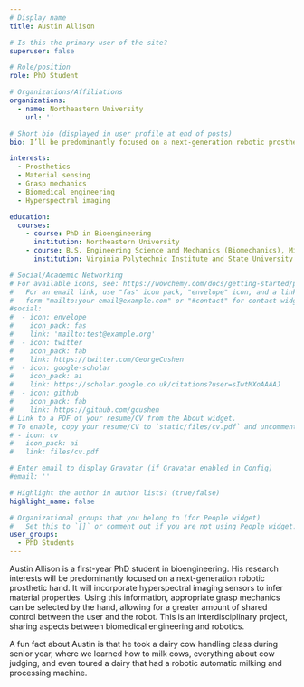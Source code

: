 ```yaml
---
# Display name
title: Austin Allison

# Is this the primary user of the site?
superuser: false

# Role/position
role: PhD Student

# Organizations/Affiliations
organizations:
  - name: Northeastern University
    url: ''

# Short bio (displayed in user profile at end of posts)
bio: I’ll be predominantly focused on a next-generation robotic prosthetic hand. It will incorporate hyperspectral imaging sensors to infer material properties. Using this information, appropriate grasp mechanics can be selected by the hand, allowing for a greater amount of shared control between the user and the robot. This is an interdisciplinary project, sharing aspects between biomedical engineering and robotics.

interests:
  - Prosthetics
  - Material sensing
  - Grasp mechanics
  - Biomedical engineering
  - Hyperspectral imaging

education:
  courses:
    - course: PhD in Bioengineering
      institution: Northeastern University
    - course: B.S. Engineering Science and Mechanics (Biomechanics), Minor in Biomedical Engineering and Minor in Mathematics
      institution: Virginia Polytechnic Institute and State University (Virginia Tech)

# Social/Academic Networking
# For available icons, see: https://wowchemy.com/docs/getting-started/page-builder/#icons
#   For an email link, use "fas" icon pack, "envelope" icon, and a link in the
#   form "mailto:your-email@example.com" or "#contact" for contact widget.
#social:
#  - icon: envelope
#    icon_pack: fas
#    link: 'mailto:test@example.org'
#  - icon: twitter
#    icon_pack: fab
#    link: https://twitter.com/GeorgeCushen
#  - icon: google-scholar
#    icon_pack: ai
#    link: https://scholar.google.co.uk/citations?user=sIwtMXoAAAAJ
#  - icon: github
#    icon_pack: fab
#    link: https://github.com/gcushen
# Link to a PDF of your resume/CV from the About widget.
# To enable, copy your resume/CV to `static/files/cv.pdf` and uncomment the lines below.
# - icon: cv
#   icon_pack: ai
#   link: files/cv.pdf

# Enter email to display Gravatar (if Gravatar enabled in Config)
#email: ''

# Highlight the author in author lists? (true/false)
highlight_name: false

# Organizational groups that you belong to (for People widget)
#   Set this to `[]` or comment out if you are not using People widget.
user_groups:
  - PhD Students
---
```


Austin Allison is a first-year PhD student in bioengineering. His research interests will be predominantly focused on a next-generation robotic prosthetic hand. It will incorporate hyperspectral imaging sensors to infer material properties. Using this information, appropriate grasp mechanics can be selected by the hand, allowing for a greater amount of shared control between the user and the robot. This is an interdisciplinary project, sharing aspects between biomedical engineering and robotics.

A fun fact about Austin is that he took a dairy cow handling class during senior year, where we learned how to milk cows, everything about cow judging, and even toured a dairy that had a robotic automatic milking and processing machine.
